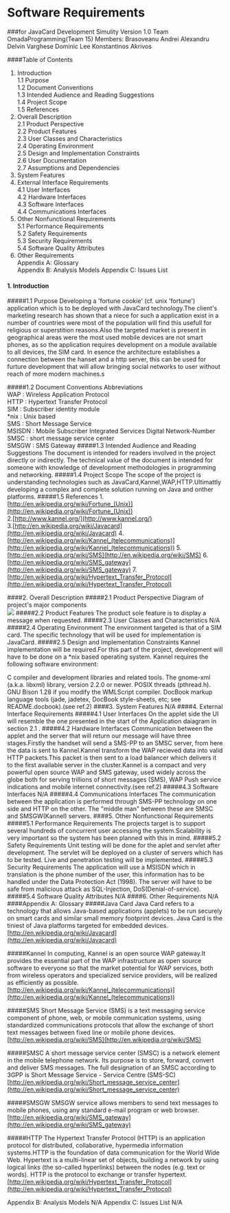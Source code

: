 # Software Requirements
###for JavaCard Development Simulity
Version 1.0
Team OmadaProgramming(Team 15)
Members:
Brasoveanu Andrei Alexandru
Delvin Varghese
Dominic Lee
Konstantinos Akrivos


####Table of Contents
1.  Introduction	
	1.1	Purpose<br>	
	1.2	Document Conventions	
	1.3	Intended Audience and Reading Suggestions	
	1.4	Project Scope	
	1.5	References	
2.	Overall Description<br>	
	2.1	Product Perspective<br>
	2.2	Product Features	
	2.3	User Classes and Characteristics	
	2.4	Operating Environment	
	2.5	Design and Implementation Constraints	
	2.6	User Documentation	
	2.7	Assumptions and Dependencies	
3.	System Features	<br>	
4.	External Interface Requirements<br>	
	4.1	User Interfaces<br>	
	4.2	Hardware Interfaces	<br>
	4.3	Software Interfaces	<br>
	4.4	Communications Interfaces	
5.	Other Nonfunctional Requirements	
	5.1	Performance Requirements	
	5.2	Safety Requirements	<br>
	5.3	Security Requirements	<br>
	5.4	Software Quality Attributes	
6.	Other Requirements	
Appendix A: Glossary	
Appendix B: Analysis Models	
Appendix C: Issues List	

#### 1. Introduction
#####1.1 Purpose
Developing a 'fortune 
cookie' (cf. unix 'fortune') application which is to be deployed with JavaCard technology.The client's marketing research has shown that a niece for such a application exist in a number of countries were most of the population will find this usefull for religious or superstition reasons.Also the targeted market is present in geographical areas were the most used mobile devices are not smart phones, as so the application requires development on a module available to all devices, the SIM card. In esence the architecture establishes a connection between the hanset and a http server, this can be used for furture development that will allow bringing social networks to user without reach of more modern machines.s 


#####1.2 Document Conventions
Abbreviations<br>
WAP : Wireless Application Protocol<br>
HTTP : Hypertext Transfer Protocol<br>
SIM : Subscriber identity module<br>
*nix : Unix based<br>
SMS : Short Message Service<br>
MSISDN : Mobile Subscriber Integrated Services Digital Network-Number<br>
SMSC : short message service center<br>
SMSGW : SMS Gateway
#####1.3	Intended Audience and Reading Suggestions
The document is intended for readers involved in the project directly or indirectly. The technical value of the document is intended for someone with knowledge of development methodologies in programming and networking. 
#####1.4	Project Scope
The scope of the project is understanding technologies such as JavaCard,Kannel,WAP,HTTP.Ultimattly developing a complex and complete solution running on Java and onther platforms.
#####1.5	References
1.[http://en.wikipedia.org/wiki/Fortune_(Unix)](http://en.wikipedia.org/wiki/Fortune_(Unix))<br>
2.[http://www.kannel.org/](http://www.kannel.org/)<br>
3.[http://en.wikipedia.org/wiki/Javacard](http://en.wikipedia.org/wiki/Javacard)
4.[http://en.wikipedia.org/wiki/Kannel_(telecommunications)](http://en.wikipedia.org/wiki/Kannel_(telecommunications))
5.[http://en.wikipedia.org/wiki/SMS](http://en.wikipedia.org/wiki/SMS)
6.[http://en.wikipedia.org/wiki/SMS_gateway](http://en.wikipedia.org/wiki/SMS_gateway)
7.[http://en.wikipedia.org/wiki/Hypertext_Transfer_Protocol](http://en.wikipedia.org/wiki/Hypertext_Transfer_Protocol)


####2.	Overall Description
#####2.1	Product Perspective
Diagram of project's major components<br/>
![](http://s7.postimage.org/h1u6cld23/Application_Graph.jpg)
#####2.2	Product Features
The product sole feature is to display a message when requested.
#####2.3	User Classes and Characteristics
N/A
#####2.4	Operating Environment
The environment targeted is that of a SIM card. The specific technology that will be used for implementation is JavaCard.
#####2.5	Design and Implementation Constraints
Kannel implementation will be required.For this part of the project, development will have to be done on a *nix based operating system.
Kannel requires the following software environment:

C compiler and development libraries and related tools.
The gnome-xml (a.k.a. libxml) library, version 2.2.0 or newer. 
POSIX threads (pthread.h).
GNU Bison 1.28 if you modify the WMLScript compiler.
DocBook markup language tools (jade, jadetex, DocBook style-sheets, etc; see README.docbook).(see ref.2)
####3.	System Features	
N/A
####4.	External Interface Requirements
#####4.1	User Interfaces
On the applet side the UI will resemble the one presented in the start of the Application daiagram in section 2.1 .
#####4.2	Hardware Interfaces
Communication between the applet and the server that will return our message will have three stages.Firstly the handset will send a SMS-PP to an SMSC server, from here the data is sent to Kannel.Kannel transform the WAP recieved data into valid HTTP packets.This packet is then sent to a load balancer which delivers it to the first available server in the cluster.Kannel is a compact and very powerful open source WAP and SMS gateway, used widely across the globe both for serving trillions of short messages (SMS), WAP Push service indications and mobile internet connectivity.(see ref.2)
#####4.3	Software Interfaces
N/A
#####4.4	Communications Interfaces
The communication between the application is performed through SMS-PP technology on one side and HTTP on the other. The "middle man" between these are SMSC and SMSGW(Kannel) servers.
####5.	Other Nonfunctional Requirements
#####5.1	Performance Requirements
The projects target is to support several hundreds of concurrent user accessing the system.Scalability is very important so the system has been planned with this in mind.
#####5.2	Safety Requirements
Unit testing will be done for the aplet and servlet after development. The servlet will be deployed on a cluster of servers which has to be tested. Live and penetration testing will be implemented.
#####5.3	Security Requirements
The application will use a MSISDN which in translation is the phone number of the user, this information has to be handled under the Data Protection Act (1998).
The server will have to be safe from malicious attack as SQL-Injection, DoS(Denial-of-service).
#####5.4	Software Quality Attributes
N/A
####6.	Other Requirements	N/A
####Appendix A: Glossary
#####Java Card 
Java Card refers to a technology that allows Java-based applications (applets) to be run securely on smart cards and similar small memory footprint devices. Java Card is the tiniest of Java platforms targeted for embedded devices.[http://en.wikipedia.org/wiki/Javacard](http://en.wikipedia.org/wiki/Javacard)

#####Kannel
In computing, Kannel is an open source WAP gateway.It provides the essential part of the WAP infrastructure as open source software to everyone so that the market potential for WAP services, both from wireless operators and specialized service providers, will be realized as efficiently as possible.[http://en.wikipedia.org/wiki/Kannel_(telecommunications)](http://en.wikipedia.org/wiki/Kannel_(telecommunications))

#####SMS
Short Message Service (SMS) is a text messaging service component of phone, web, or mobile communication systems, using standardized communications protocols that allow the exchange of short text messages between fixed line or mobile phone devices.[http://en.wikipedia.org/wiki/SMS](http://en.wikipedia.org/wiki/SMS)

#####SMSC
A short message service center (SMSC) is a network element in the mobile telephone network. Its purpose is to store, forward, convert and deliver SMS messages.
The full designation of an SMSC according to 3GPP is Short Message Service - Service Centre (SMS-SC)[http://en.wikipedia.org/wiki/Short_message_service_center](http://en.wikipedia.org/wiki/Short_message_service_center)

#####SMSGW
SMSGW service allows members to send text messages to mobile phones, using any standard e-mail program or web browser.[http://en.wikipedia.org/wiki/SMS_gateway](http://en.wikipedia.org/wiki/SMS_gateway)

#####HTTP
The Hypertext Transfer Protocol (HTTP) is an application protocol for distributed, collaborative, hypermedia information systems.HTTP is the foundation of data communication for the World Wide Web.
Hypertext is a multi-linear set of objects, building a network by using logical links (the so-called hyperlinks) between the nodes (e.g. text or words). HTTP is the protocol to exchange or transfer hypertext.[http://en.wikipedia.org/wiki/Hypertext_Transfer_Protocol](http://en.wikipedia.org/wiki/Hypertext_Transfer_Protocol)




Appendix B: Analysis Models N/A	
Appendix C: Issues List	N/A


